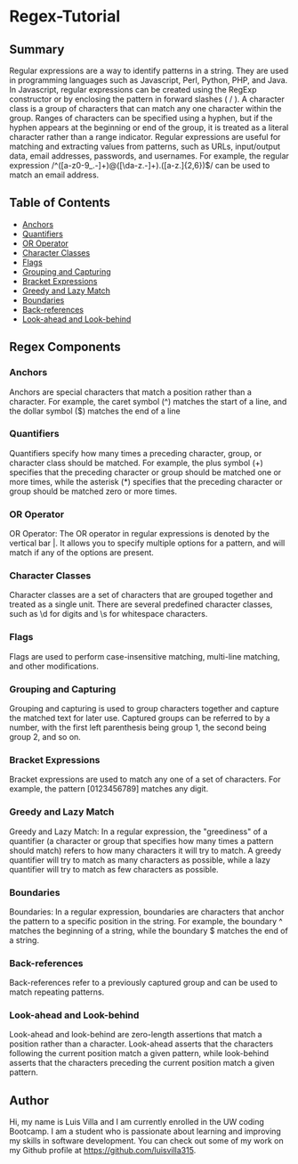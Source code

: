 # Regex-Tutorial

## Summary
Regular expressions are a way to identify patterns in a string. They are used in programming languages such as Javascript, Perl, Python, PHP, and Java. In Javascript, regular expressions can be created using the RegExp constructor or by enclosing the pattern in forward slashes ( / ). A character class is a group of characters that can match any one character within the group. Ranges of characters can be specified using a hyphen, but if the hyphen appears at the beginning or end of the group, it is treated as a literal character rather than a range indicator. Regular expressions are useful for matching and extracting values from patterns, such as URLs, input/output data, email addresses, passwords, and usernames. For example, the regular expression /^([a-z0-9_.-]+)@([\da-z.-]+).([a-z.]{2,6})$/ can be used to match an email address.

## Table of Contents

- [Anchors](#anchors)
- [Quantifiers](#quantifiers)
- [OR Operator](#or-operator)
- [Character Classes](#character-classes)
- [Flags](#flags)
- [Grouping and Capturing](#grouping-and-capturing)
- [Bracket Expressions](#bracket-expressions)
- [Greedy and Lazy Match](#greedy-and-lazy-match)
- [Boundaries](#boundaries)
- [Back-references](#back-references)
- [Look-ahead and Look-behind](#look-ahead-and-look-behind)

## Regex Components

### Anchors
Anchors are special characters that match a position rather than a character. For example, the caret symbol (^) matches the start of a line, and the dollar symbol ($) matches the end of a line
### Quantifiers
Quantifiers specify how many times a preceding character, group, or character class should be matched. For example, the plus symbol (+) specifies that the preceding character or group should be matched one or more times, while the asterisk (*) specifies that the preceding character or group should be matched zero or more times.
### OR Operator
OR Operator: The OR operator in regular expressions is denoted by the vertical bar |. It allows you to specify multiple options for a pattern, and will match if any of the options are present.
### Character Classes
Character classes are a set of characters that are grouped together and treated as a single unit. There are several predefined character classes, such as \d for digits and \s for whitespace characters.
### Flags
Flags are used to perform case-insensitive matching, multi-line matching, and other modifications.
### Grouping and Capturing
Grouping and capturing is used to group characters together and capture the matched text for later use. Captured groups can be referred to by a number, with the first left parenthesis being group 1, the second being group 2, and so on.
### Bracket Expressions
Bracket expressions are used to match any one of a set of characters. For example, the pattern [0123456789] matches any digit.
### Greedy and Lazy Match
Greedy and Lazy Match: In a regular expression, the "greediness" of a quantifier (a character or group that specifies how many times a pattern should match) refers to how many characters it will try to match. A greedy quantifier will try to match as many characters as possible, while a lazy quantifier will try to match as few characters as possible.
### Boundaries
Boundaries: In a regular expression, boundaries are characters that anchor the pattern to a specific position in the string. For example, the boundary ^ matches the beginning of a string, while the boundary $ matches the end of a string.
### Back-references
Back-references refer to a previously captured group and can be used to match repeating patterns.
### Look-ahead and Look-behind
Look-ahead and look-behind are zero-length assertions that match a position rather than a character. Look-ahead asserts that the characters following the current position match a given pattern, while look-behind asserts that the characters preceding the current position match a given pattern.
## Author
Hi, my name is Luis Villa and I am currently enrolled in the UW coding Bootcamp. I am a student who is passionate about learning and improving my skills in software development. You can check out some of my work on my Github profile at https://github.com/luisvilla315.
